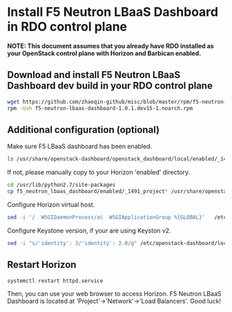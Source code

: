 # Install F5 Neutron LBaaS Dashboard in RDO control plane

**NOTE: This document assumes that you already have RDO installed as your OpenStack control plane with Horizon and Barbican enabled.**

## Download and install F5 Neutron LBaaS Dashboard dev build in your RDO control plane

```bash
wget https://github.com/zhaoqin-github/misc/blob/master/rpm/f5-neutron-lbaas-dashboard-1.0.1.dev15-1.noarch.rpm
rpm -Uvh f5-neutron-lbaas-dashboard-1.0.1.dev15-1.noarch.rpm
```

## Additional configuration (optional)

Make sure F5 LBaaS dashboard has been enabled.

```bash
ls /usr/share/openstack-dashboard/openstack_dashboard/local/enabled/_1491_project*
```

If not, please manually copy to your Horizon 'enabled' directory.

```bash
cd /usr/lib/python2.7/site-packages
cp f5_neutron_lbaas_dashboard/enabled/_1491_project* /usr/share/openstack-dashboard/openstack_dashboard/local/enabled/
```

Configure Horizon virtual host.

```bash
sed -i '/  WSGIDaemonProcess/a\  WSGIApplicationGroup %{GLOBAL}'   /etc/httpd/conf.d/15-horizon_vhost.conf
```

Configure Keystone version, if your are using Keyston v2.

```bash
sed -i "s/'identity': 3/'identity': 2.0/g" /etc/openstack-dashboard/local_settings
```

## Restart Horizon

```bash
systemctl restart httpd.service
```

Then, you can use your web browser to access Horizon. F5 Neutron LBaaS Dashboard is located at 'Project'->'Network'->'Load Balancers'. Good luck!
